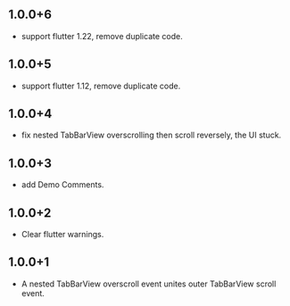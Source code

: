 ## 1.0.0+6

* support flutter 1.22, remove duplicate code.

## 1.0.0+5

* support flutter 1.12, remove duplicate code.

## 1.0.0+4

* fix nested TabBarView overscrolling then scroll reversely, the UI stuck.

## 1.0.0+3

* add Demo Comments.

## 1.0.0+2

* Clear flutter warnings.

## 1.0.0+1

* A nested TabBarView overscroll event unites outer TabBarView scroll event.